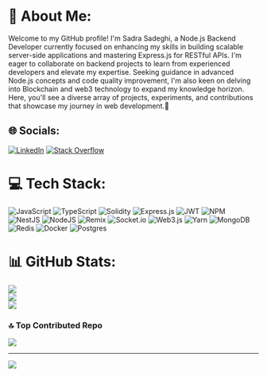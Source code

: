# 💫 About Me:
Welcome to my GitHub profile! I'm Sadra Sadeghi, a Node.js Backend Developer currently focused on enhancing my skills in building scalable server-side applications and mastering Express.js for RESTful APIs. I'm eager to collaborate on backend projects to learn from experienced developers and elevate my expertise. Seeking guidance in advanced Node.js concepts and code quality improvement, I'm also keen on delving into Blockchain and web3 technology to expand my knowledge horizon. Here, you'll see a diverse array of projects, experiments, and contributions that showcase my journey in web development.🚀


## 🌐 Socials:
[![LinkedIn](https://img.shields.io/badge/LinkedIn-%230077B5.svg?logo=linkedin&logoColor=white)](https://linkedin.com/in/sadra-sadeghi) [![Stack Overflow](https://img.shields.io/badge/-Stackoverflow-FE7A16?logo=stack-overflow&logoColor=white)](https://stackoverflow.com/users/22078095) 

# 💻 Tech Stack:
![JavaScript](https://img.shields.io/badge/javascript-%23323330.svg?style=flat&logo=javascript&logoColor=%23F7DF1E) ![TypeScript](https://img.shields.io/badge/typescript-%23007ACC.svg?style=flat&logo=typescript&logoColor=white) ![Solidity](https://img.shields.io/badge/Solidity-%23363636.svg?style=flat&logo=solidity&logoColor=white) ![Express.js](https://img.shields.io/badge/express.js-%23404d59.svg?style=flat&logo=express&logoColor=%2361DAFB) ![JWT](https://img.shields.io/badge/JWT-black?style=flat&logo=JSON%20web%20tokens) ![NPM](https://img.shields.io/badge/NPM-%23CB3837.svg?style=flat&logo=npm&logoColor=white) ![NestJS](https://img.shields.io/badge/nestjs-%23E0234E.svg?style=flat&logo=nestjs&logoColor=white) ![NodeJS](https://img.shields.io/badge/node.js-6DA55F?style=flat&logo=node.js&logoColor=white) ![Remix](https://img.shields.io/badge/remix-%23000.svg?style=flat&logo=remix&logoColor=white) ![Socket.io](https://img.shields.io/badge/Socket.io-black?style=flat&logo=socket.io&badgeColor=010101) ![Web3.js](https://img.shields.io/badge/web3.js-F16822?style=flat&logo=web3.js&logoColor=white) ![Yarn](https://img.shields.io/badge/yarn-%232C8EBB.svg?style=flat&logo=yarn&logoColor=white) ![MongoDB](https://img.shields.io/badge/MongoDB-%234ea94b.svg?style=flat&logo=mongodb&logoColor=white) ![Redis](https://img.shields.io/badge/redis-%23DD0031.svg?style=flat&logo=redis&logoColor=white) ![Docker](https://img.shields.io/badge/docker-%230db7ed.svg?style=flat&logo=docker&logoColor=white) ![Postgres](https://img.shields.io/badge/postgres-%23316192.svg?style=flat&logo=postgresql&logoColor=white)
# 📊 GitHub Stats:
![](https://github-readme-stats.vercel.app/api?username=Sdrasai&theme=nightowl&hide_border=false&include_all_commits=false&count_private=false)<br/>
![](https://github-readme-streak-stats.herokuapp.com/?user=Sdrasai&theme=nightowl&hide_border=false)<br/>
![](https://github-readme-stats.vercel.app/api/top-langs/?username=Sdrasai&theme=nightowl&hide_border=false&include_all_commits=false&count_private=false&layout=compact)

### 🔝 Top Contributed Repo
![](https://github-contributor-stats.vercel.app/api?username=Sdrasai&limit=5&theme=dark&combine_all_yearly_contributions=true)



---
[![](https://visitcount.itsvg.in/api?id=Sdrasai&icon=5&color=1)](https://visitcount.itsvg.in)

<!-- Proudly created with GPRM ( https://gprm.itsvg.in ) -->
